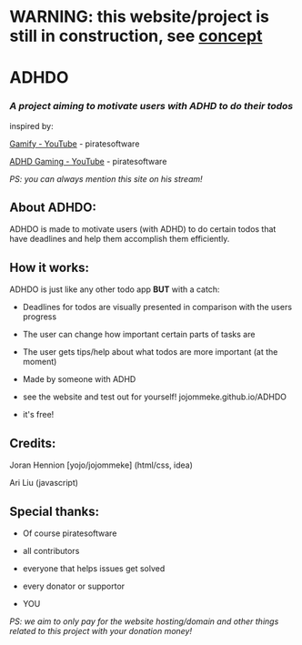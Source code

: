 
# WARNING: this website/project is still in construction, see [concept](https://www.figma.com/design/4oQAVbVAIkAp54aqQJOVJl/ADHDO?node-id=0-1&t=140X8T2XPBaXIYIV-1)

# ADHDO

### *A project aiming to motivate users with ADHD to do their todos*



inspired by:

[Gamify - YouTube](https://www.youtube.com/shorts/wsUQX1vErE8) - piratesoftware

[ADHD Gaming - YouTube](https://www.youtube.com/shorts/e4-I4nmNAHE) - piratesoftware

*PS: you can always mention this site on his stream!*



## About ADHDO:

ADHDO is made to motivate users (with ADHD) to do certain todos that have deadlines and help them accomplish them efficiently.



## How it works:

ADHDO is just like any other todo app **BUT** with a catch:

- Deadlines for todos are visually presented in comparison with the users progress

- The user can change how important certain parts of tasks are

- The user gets tips/help about what todos are more important (at the moment)

- Made by someone with ADHD

- see the website and test out for yourself! jojommeke.github.io/ADHDO

- it's free!



## Credits:

Joran Hennion [yojo/jojommeke] (html/css, idea)

Ari Liu (javascript)



## Special thanks:

- Of course piratesoftware

- all contributors

- everyone that helps issues get solved

- every donator or supportor

- YOU



*PS: we aim to only pay for the website hosting/domain and other things related to this project with your donation money!*
